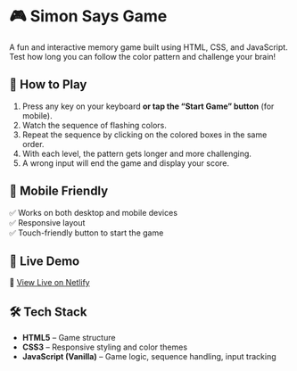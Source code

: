 # 🎮 Simon Says Game

A fun and interactive memory game built using HTML, CSS, and JavaScript. Test how long you can follow the color pattern and challenge your brain!

## 🧠 How to Play

1. Press any key on your keyboard **or tap the “Start Game” button** (for mobile).
2. Watch the sequence of flashing colors.
3. Repeat the sequence by clicking on the colored boxes in the same order.
4. With each level, the pattern gets longer and more challenging.
5. A wrong input will end the game and display your score.

## 📱 Mobile Friendly

✅ Works on both desktop and mobile devices  
✅ Responsive layout  
✅ Touch-friendly button to start the game

## 🚀 Live Demo
 
🔗 [View Live on Netlify](https://ebad-simon-says-game.netlify.app/)  


## 🛠️ Tech Stack

- **HTML5** – Game structure
- **CSS3** – Responsive styling and color themes
- **JavaScript (Vanilla)** – Game logic, sequence handling, input tracking